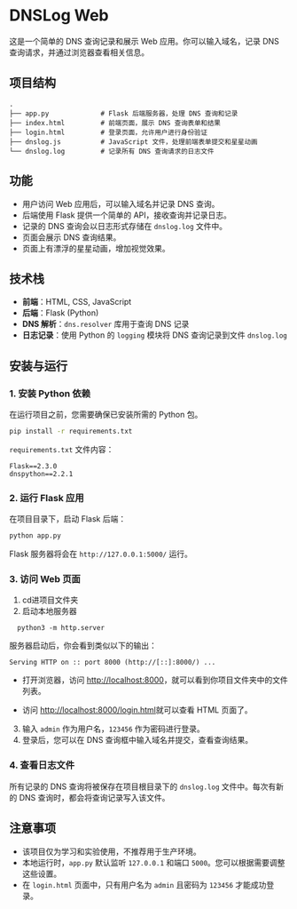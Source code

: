 # DNSLog Web

这是一个简单的 DNS 查询记录和展示 Web 应用。你可以输入域名，记录 DNS 查询请求，并通过浏览器查看相关信息。

## 项目结构

```
.
├── app.py             # Flask 后端服务器，处理 DNS 查询和记录
├── index.html         # 前端页面，展示 DNS 查询表单和结果
├── login.html         # 登录页面，允许用户进行身份验证
├── dnslog.js          # JavaScript 文件，处理前端表单提交和星星动画
└── dnslog.log         # 记录所有 DNS 查询请求的日志文件
```

## 功能

- 用户访问 Web 应用后，可以输入域名并记录 DNS 查询。
- 后端使用 Flask 提供一个简单的 API，接收查询并记录日志。
- 记录的 DNS 查询会以日志形式存储在 `dnslog.log` 文件中。
- 页面会展示 DNS 查询结果。
- 页面上有漂浮的星星动画，增加视觉效果。

## 技术栈

- **前端**：HTML, CSS, JavaScript
- **后端**：Flask (Python)
- **DNS 解析**：`dns.resolver` 库用于查询 DNS 记录
- **日志记录**：使用 Python 的 `logging` 模块将 DNS 查询记录到文件 `dnslog.log`

## 安装与运行

### 1. 安装 Python 依赖

在运行项目之前，您需要确保已安装所需的 Python 包。

```bash
pip install -r requirements.txt
```

`requirements.txt` 文件内容：

```
Flask==2.3.0
dnspython==2.2.1
```

### 2. 运行 Flask 应用

在项目目录下，启动 Flask 后端：

```bash
python app.py
```

Flask 服务器将会在 `http://127.0.0.1:5000/` 运行。

### 3. 访问 Web 页面

1. cd进项目文件夹
2. 启动本地服务器

```shell
  python3 -m http.server
```



服务器启动后，你会看到类似以下的输出：

  ```
Serving HTTP on :: port 8000 (http://[::]:8000/) ...
  ```

- 打开浏览器，访问 [http://localhost:8000](http://localhost:8000)，就可以看到你项目文件夹中的文件列表。

- 访问 [http://localhost:8000/login.html](http://localhost:8000/login.html)就可以查看 HTML 页面了。




3. 输入 `admin` 作为用户名，`123456` 作为密码进行登录。
4. 登录后，您可以在 DNS 查询框中输入域名并提交，查看查询结果。

### 4. 查看日志文件

所有记录的 DNS 查询将被保存在项目根目录下的 `dnslog.log` 文件中。每次有新的 DNS 查询时，都会将查询记录写入该文件。

## 注意事项

- 该项目仅为学习和实验使用，不推荐用于生产环境。
- 本地运行时，`app.py` 默认监听 `127.0.0.1` 和端口 `5000`。您可以根据需要调整这些设置。
- 在 `login.html` 页面中，只有用户名为 `admin` 且密码为 `123456` 才能成功登录。
